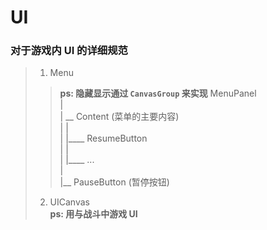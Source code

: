 # UI

### 对于游戏内 UI 的详细规范
> 1. Menu
>> **ps: 隐藏显示通过 `CanvasGroup` 来实现**
>> MenuPanel  
>> |  
>> | __ Content (菜单的主要内容)  
>> | |  
>> | |____ ResumeButton  
>> | |  
>  | |____ ...  
>> |  
>> |__ PauseButton (暂停按钮)
> 2. UICanvas  
**ps: 用与战斗中游戏 UI**